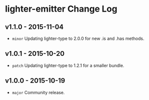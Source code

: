 # lighter-emitter Change Log

## v1.1.0 - 2015-11-04
* `minor` Updating lighter-type to 2.0.0 for new .is and .has methods.

## v1.0.1 - 2015-10-20
* `patch` Updating lighter-type to 1.2.1 for a smaller bundle.

## v1.0.0 - 2015-10-19
* `major` Community release.
